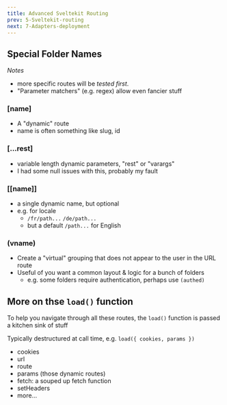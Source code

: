 ```yaml
---
title: Advanced Sveltekit Routing
prev: 5-Sveltekit-routing
next: 7-Adapters-deployment
---
```


## Special Folder Names

 *Notes*
  - more specific routes will be _tested first_.
  - "Parameter matchers" (e.g. regex) allow even fancier stuff

### [name]

 - A "dynamic" route
 - name is often something like slug, id

### [...rest]

 - variable length dynamic parameters, "rest" or "varargs"
 - I had some null issues with this, probably my fault

### [[name]]

 - a single dynamic name, but optional
 - e.g. for locale
   - `/fr/path...`   `/de/path...`
   - but a default `/path...` for English

### (vname)

 - Create a "virtual" grouping that does not appear to the user in the URL route
 - Useful of you want a common layout & logic for a bunch of folders
   - e.g. some folders require authentication, perhaps use `(authed)`



## More on thse `load()` function

To help you navigate through all these routes, the `load()` function is passed a kitchen sink of stuff

 Typically destructured at call time, e.g.  `load({ cookies, params })`

 - cookies
 - url
 - route
 - params  (those dynamic routes)
 - fetch:   a souped up fetch function
 - setHeaders
 - more...

